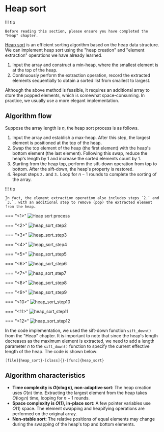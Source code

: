 # Heap sort

!!! tip

    Before reading this section, please ensure you have completed the "Heap" chapter.

<u>Heap sort</u> is an efficient sorting algorithm based on the heap data structure. We can implement heap sort using the "heap creation" and "element extraction" operations we have already learned.

1. Input the array and construct a min-heap, where the smallest element is at the top of the heap.
2. Continuously perform the extraction operation, record the extracted elements sequentially to obtain a sorted list from smallest to largest.

Although the above method is feasible, it requires an additional array to store the popped elements, which is somewhat space-consuming. In practice, we usually use a more elegant implementation.

## Algorithm flow

Suppose the array length is $n$, the heap sort process is as follows.

1. Input the array and establish a max-heap. After this step, the largest element is positioned at the top of the heap.
2. Swap the top element of the heap (the first element) with the heap's bottom element (the last element). Following this swap, reduce the heap's length by $1$ and increase the sorted elements count by $1$.
3. Starting from the heap top, perform the sift-down operation from top to bottom. After the sift-down, the heap's property is restored.
4. Repeat steps `2.` and `3.` Loop for $n - 1$ rounds to complete the sorting of the array.

!!! tip

    In fact, the element extraction operation also includes steps `2.` and `3.`, with an additional step to remove (pop) the extracted element from the heap.

=== "<1>"
    ![Heap sort process](heap_sort.assets/heap_sort_step1.png)

=== "<2>"
    ![heap_sort_step2](heap_sort.assets/heap_sort_step2.png)

=== "<3>"
    ![heap_sort_step3](heap_sort.assets/heap_sort_step3.png)

=== "<4>"
    ![heap_sort_step4](heap_sort.assets/heap_sort_step4.png)

=== "<5>"
    ![heap_sort_step5](heap_sort.assets/heap_sort_step5.png)

=== "<6>"
    ![heap_sort_step6](heap_sort.assets/heap_sort_step6.png)

=== "<7>"
    ![heap_sort_step7](heap_sort.assets/heap_sort_step7.png)

=== "<8>"
    ![heap_sort_step8](heap_sort.assets/heap_sort_step8.png)

=== "<9>"
    ![heap_sort_step9](heap_sort.assets/heap_sort_step9.png)

=== "<10>"
    ![heap_sort_step10](heap_sort.assets/heap_sort_step10.png)

=== "<11>"
    ![heap_sort_step11](heap_sort.assets/heap_sort_step11.png)

=== "<12>"
    ![heap_sort_step12](heap_sort.assets/heap_sort_step12.png)

In the code implementation, we used the sift-down function `sift_down()` from the "Heap" chapter. It is important to note that since the heap's length decreases as the maximum element is extracted, we need to add a length parameter $n$ to the `sift_down()` function to specify the current effective length of the heap. The code is shown below:

```src
[file]{heap_sort}-[class]{}-[func]{heap_sort}
```

## Algorithm characteristics

- **Time complexity is $O(n \log n)$, non-adaptive sort**: The heap creation uses $O(n)$ time. Extracting the largest element from the heap takes $O(\log n)$ time, looping for $n - 1$ rounds.
- **Space complexity is $O(1)$, in-place sort**: A few pointer variables use $O(1)$ space. The element swapping and heapifying operations are performed on the original array.
- **Non-stable sort**: The relative positions of equal elements may change during the swapping of the heap's top and bottom elements.
